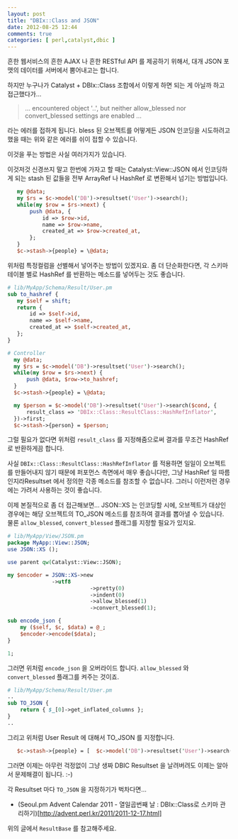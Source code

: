 ```yaml
---
layout: post
title: "DBIx::Class and JSON"
date: 2012-08-25 12:44
comments: true
categories: [ perl,catalyst,dbic ]
---
```


 흔한 웹서비스의 흔한 AJAX 나 흔한 RESTful API 를 제공하기 위해서, 대개 JSON 포맷의 데이터를 서버에서 뿜어내고는 합니다.
 
 하지만 누구나가 Catalyst + DBIx::Class 조합에서 이렇게 하면 되는 게 아닐까 하고 접근했다가…
 
> … encountered object '..', but neither allow_blessed nor convert_blessed settings are enabled …

 라는 에러를 접하게 됩니다. bless 된 오브젝트를 어떻게든 JSON 인코딩을 시도하려고 했을 때는 위와 같은 에러를 쉬이 접할 수 있습니다.

 이것을 푸는 방법은 사실 여러가지가 있습니다.
 
 이것저것 신경쓰지 말고 한번에 가자고 할 때는 Catalyst::View::JSON 에서 인코딩하게 되는 stash 된 값들을 전부 ArrayRef 나 HashRef 로 변환해서 넘기는 방법입니다.

``` perl
   my @data;
   my $rs = $c->model('DB')->resultset('User')->search();
   while(my $row = $rs->next) {
       push @data, {
           id => $row->id,
           name => $row->name,
           created_at => $row->created_at,
       };
   }
   $c->stash->{people} = \@data;
```

 위처럼 특정컬럼을 선별해서 넣어주는 방법이 있겠지요. 좀 더 단순화한다면, 각  스키마테이블 별로 HashRef 를 반환하는 메소드를 넣어두는 것도 좋습니다.


 ``` perl
# lib/MyApp/Schema/Result/User.pm
sub to_hashref {
    my $self = shift;
    return {
        id => $self->id,
        name => $self->name,
        created_at => $self->created_at,
    };
}

# Controller
   my @data;
   my $rs = $c->model('DB')->resultset('User')->search();
   while(my $row = $rs->next) {
       push @data, $row->to_hashref;
   }
   $c->stash->{people} = \@data;
```

``` perl
  my $person = $c->model('DB')->resultset('User')->search($cond, {
      result_class => 'DBIx::Class::ResultClass::HashRefInflator',
  })->first;
  $c->stash->{person} = $person;
```

 그럴 필요가 없다면 위처럼 `result_class` 를 지정해줌으로써 결과를 무조건 HashRef 로 반환하게끔 합니다.
 
 사실 `DBIx::Class::ResultClass::HashRefInflator` 를 적용하면 일일이 오브젝트를 만들어내지 않기 때문에 퍼포먼스 측면에서 매우 좋습니다만, 그냥 HashRef 일 따름인지라Resultset 에서 정의한 각종 메소드를 참조할 수 없습니다.
 그러니 이런저런 경우에는 가려서 사용하는 것이 좋습니다.
  
 이제 본질적으로 좀 더 접근해보면…
 JSON::XS 는 인코딩할 시에, 오브젝트가 대상인 경우에는 해당 오브젝트의 TO_JSON 메소드를 참조하여 결과를 뽑아낼 수 있습니다. 물론 `allow_blessed`, `convert_blessed` 플래그를 지정할 필요가 있지요.

``` perl
# lib/MyApp/View/JSON.pm
package MyApp::View::JSON;
use JSON::XS ();

use parent qw(Catalyst::View::JSON);

my $encoder = JSON::XS->new
              ->utf8
                          ->pretty(0)
                          ->indent(0)
                          ->allow_blessed(1)
                          ->convert_blessed(1);

sub encode_json {
    my ($self, $c, $data) = @_;
    $encoder->encode($data);
} 

1;
```

 그러면 위처럼 `encode_json` 을 오버라이드 합니다. `allow_blessed` 와 `convert_blessed`  플래그를 켜주는 것이죠.

``` perl
# lib/MyApp/Schema/Result/User.pm
..
sub TO_JSON {
    return { $_[0]->get_inflated_columns };
}
..
```

그리고 위처럼 User Result 에 대해서 TO_JSON 를 지정합니다.

``` perl
   $c->stash->{people} = [  $c->model('DB')->resultset('User')->search()->all ];
```

그러면 이제는 아무런 걱정없이 그냥 생짜 DBIC Resultset 을 날려버려도 이제는 알아서 문제해결이 됩니다. :-)

 각 Resultset 마다 `TO_JSON` 을 지정하기가 벅차다면…
 
 - (Seoul.pm Advent Calendar 2011 - 열일곱번째 날 : DBIx::Class로 스키마 관리하기)[http://advent.perl.kr/2011/2011-12-17.html]
 
위의 글에서 `ResultBase` 를 참고해주세요.


